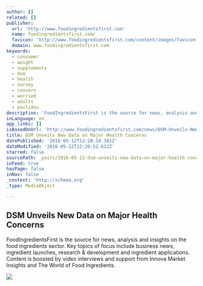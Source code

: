 ```yaml
---
author: []
related: []
publisher:
  url: 'http://www.foodingredientsfirst.com'
  name: foodingredientsfirst.com/
  favicon: 'http://www.foodingredientsfirst.com/content/images/favicon.ico'
  domain: www.foodingredientsfirst.com
keywords:
  - consumer
  - weight
  - supplements
  - dsm
  - health
  - survey
  - concern
  - worried
  - adults
  - pavlidou
description: 'FoodIngredientsFirst is the source for news, analysis and insights on the food ingredients sector. Key topics of focus include business news, ingredient launches, research & development and ingredient applications. Content is boosted by video interviews and support from Innova Market Insights and The World of Food Ingredients.'
inLanguage: en
app_links: []
isBasedOnUrl: 'http://www.foodingredientsfirst.com/news/DSM-Unveils-New-Data-on-Major-Health-Concerns.html'
title: DSM Unveils New Data on Major Health Concerns
datePublished: '2016-05-12T12:28:18.381Z'
dateModified: '2016-05-12T12:26:52.612Z'
starred: false
sourcePath: _posts/2016-05-12-dsm-unveils-new-data-on-major-health-concerns.md
inFeed: true
hasPage: false
inNav: false
_context: 'http://schema.org'
_type: MediaObject

---
```

<article style=""><h1>DSM Unveils New Data on Major Health Concerns</h1><p>FoodIngredientsFirst is the source for news, analysis and insights on the food ingredients sector. Key topics of focus include business news, ingredient launches, research &amp; development and ingredient applications. Content is boosted by video interviews and support from Innova Market Insights and The World of Food Ingredients.</p><img src="http://fifbeta.foodingredientsfirst.com/Content/article_images/635986433320635364weight%20management1.jpg" /></article>